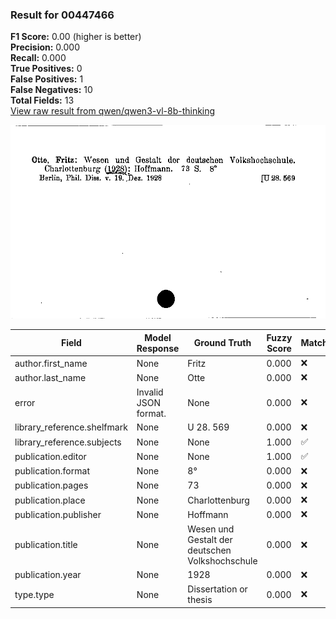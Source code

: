 ### Result for 00447466
**F1 Score:** 0.00 (higher is better)<br>**Precision:** 0.000<br>**Recall:** 0.000<br>**True Positives:** 0<br>**False Positives:** 1<br>**False Negatives:** 10<br>**Total Fields:** 13<br>[View raw result from qwen/qwen3-vl-8b-thinking](https://github.com/RISE-UNIBAS/humanities_data_benchmark/blob/main/results/2025-10-17/T0247/request_T0247_00447466.json)

<img src="https://github.com/RISE-UNIBAS/humanities_data_benchmark/blob/main/benchmarks/zettelkatalog/images/00447466.jpg?raw=true" alt="00447466" width="600px">

| Field | Model Response | Ground Truth | Fuzzy Score | Match |
|-------|----------------|--------------|-------------|-------|
| author.first_name | None | Fritz | 0.000 | ❌ |
| author.last_name | None | Otte | 0.000 | ❌ |
| error | Invalid JSON format. | None | 0.000 | ❌ |
| library_reference.shelfmark | None | U 28. 569 | 0.000 | ❌ |
| library_reference.subjects | None | None | 1.000 | ✅ |
| publication.editor | None | None | 1.000 | ✅ |
| publication.format | None | 8° | 0.000 | ❌ |
| publication.pages | None | 73 | 0.000 | ❌ |
| publication.place | None | Charlottenburg | 0.000 | ❌ |
| publication.publisher | None | Hoffmann | 0.000 | ❌ |
| publication.title | None | Wesen und Gestalt der deutschen Volkshochschule | 0.000 | ❌ |
| publication.year | None | 1928 | 0.000 | ❌ |
| type.type | None | Dissertation or thesis | 0.000 | ❌ |
